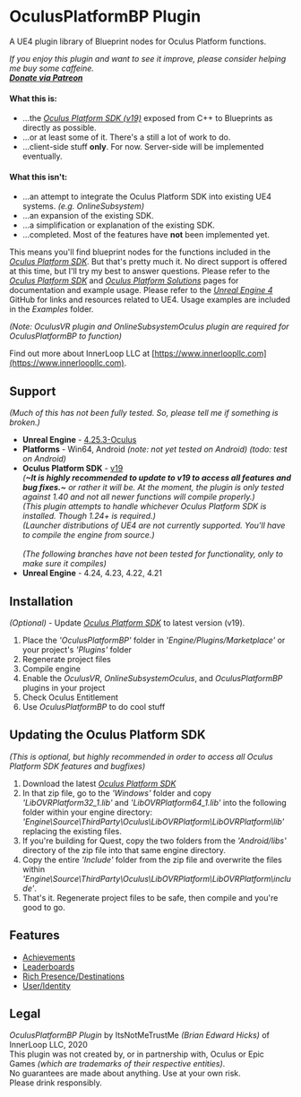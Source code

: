 # OculusPlatformBP Plugin

A UE4 plugin library of Blueprint nodes for Oculus Platform functions.

*If you enjoy this plugin and want to see it improve, please consider helping me buy some caffeine.<br>
[**Donate via Patreon**](https://www.patreon.com/innerloopllc)*

#### What this is:
+ ...the [*Oculus Platform SDK (v19)*](https://developer.oculus.com/reference/platform/v19/) exposed from C++ to Blueprints as directly as possible.
+ ...or at least some of it. There's a still a lot of work to do.
+ ...client-side stuff **only**. For now. Server-side will be implemented eventually.

#### What this isn't:
+ ...an attempt to integrate the Oculus Platform SDK into existing UE4 systems. *(e.g. OnlineSubsystem)*
+ ...an expansion of the existing SDK.
+ ...a simplification or explanation of the existing SDK.
+ ...completed. Most of the features have **not** been implemented yet.

This means you'll find blueprint nodes for the functions included in the [*Oculus Platform SDK*](https://developer.oculus.com/reference/platform/v19/).
But that's pretty much it. No direct support is offered at this time, but I'll try my best to answer questions.
Please refer to the [*Oculus Platform SDK*](https://developer.oculus.com/reference/platform/v19/) and [*Oculus Platform Solutions*](https://developer.oculus.com/documentation/unreal/ps-platform-intro/) pages for documentation and example usage.
Please refer to the [*Unreal Engine 4*](https://github.com/EpicGames/UnrealEngine) GitHub for links and resources related to UE4.
Usage examples are included in the *Examples* folder.

*(Note: OculusVR plugin and OnlineSubsystemOculus plugin are required for OculusPlatformBP to function)*

Find out more about InnerLoop LLC at [https://www.innerloopllc.com](https://www.innerloopllc.com).

## Support
*(Much of this has not been fully tested. So, please tell me if something is broken.)*
* **Unreal Engine** - [4.25.3-Oculus](https://github.com/Oculus-VR/UnrealEngine/tree/4.25)
* **Platforms** - Win64, Android *(note: not yet tested on Android) (todo: test on Android)*
* **Oculus Platform SDK** - [v19](https://developer.oculus.com/downloads/package/oculus-platform-sdk/19.0.0/)<br>
*(**~It is highly recommended to update to v19 to access all features and bug fixes.~** or rather it will be. At the moment, the plugin is only tested against 1.40 and not all newer functions will compile properly.)*<br>
*(This plugin attempts to handle whichever Oculus Platform SDK is installed. Though 1.24+ is required.)*<br>
*(Launcher distributions of UE4 are not currently supported. You'll have to compile the engine from source.)*<br><br>
*(The following branches have not been tested for functionality, only to make sure it compiles)*
* **Unreal Engine** - 4.24, 4.23, 4.22, 4.21

## Installation
*(Optional)* - Update [*Oculus Platform SDK*](https://developer.oculus.com/downloads/package/oculus-platform-sdk/) to latest version (v19).
1) Place the *'OculusPlatformBP'* folder in *'Engine/Plugins/Marketplace'* or your project's *'Plugins'* folder
2) Regenerate project files
3) Compile engine
4) Enable the *OculusVR*, *OnlineSubsystemOculus*, and *OculusPlatformBP* plugins in your project
5) Check Oculus Entitlement
6) Use *OculusPlatformBP* to do cool stuff

## Updating the Oculus Platform SDK
*(This is optional, but highly recommended in order to access all Oculus Platform SDK features and bugfixes)*
1) Download the latest [*Oculus Platform SDK*](https://developer.oculus.com/downloads/package/oculus-platform-sdk/)
2) In that zip file, go to the *'Windows'* folder and copy *'LibOVRPlatform32_1.lib'* and *'LibOVRPlatform64_1.lib'* into the following folder within your engine directory: *'Engine\Source\ThirdParty\Oculus\LibOVRPlatform\LibOVRPlatform\lib'* replacing the existing files.
3) If you're building for Quest, copy the two folders from the *'Android/libs'* directory of the zip file into that same engine directory.
4) Copy the entire *'Include'* folder from the zip file and overwrite the files within *'Engine\Source\ThirdParty\Oculus\LibOVRPlatform\LibOVRPlatform\include'*.
5) That's it. Regenerate project files to be safe, then compile and you're good to go.

## Features
+ [Achievements](https://developer.oculus.com/documentation/unreal/ps-achievements)
+ [Leaderboards](https://developer.oculus.com/documentation/unreal/ps-leaderboards/)
+ [Rich Presence/Destinations](https://developer.oculus.com/documentation/unreal/ps-rich-presence/)
+ [User/Identity](https://developer.oculus.com/documentation/unreal/ps-presence/)

## Legal
*OculusPlatformBP Plugin* by ItsNotMeTrustMe *(Brian Edward Hicks)* of InnerLoop LLC, 2020<br>
This plugin was not created by, or in partnership with, Oculus or Epic Games *(which are trademarks of their respective entities)*.<br>
No guarantees are made about anything. Use at your own risk.<br>
Please drink responsibly.

